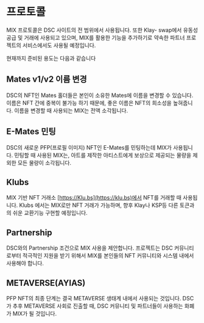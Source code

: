 # 프로토콜

MIX 프로토콜은 DSC 사이트의 전 범위에서 사용됩니다. 또한 Klay- swap에서 유동성 공급 및 거래에 사용되고 있으며, MIX를 활용한 기능을 추가하기로 약속한 파트너 프로젝트의 서비스에서도 사용될 예정입니다.

현재까지 준비된 용도는 다음과 같습니다

## Mates v1/v2 이름 변경&#x20;

DSC의 NFT인 Mates 홀더들은 본인이 소유한 Mates에 이름을 변경할 수 있습니다. 이름은 NFT 간에 중복이 불가능 하기 때문에, 좋은 이름은 NFT의 희소성을 높혀줍니다. 이름을 변경할 때 사용되는 MIX는 전액 소각됩니다.

## E-Mates 민팅

DSC의 새로운 PFP(프로필 이미지) NFT인 E-Mates를 민팅하는데 MIX가 사용됩니다. 민팅할 때 사용된 MIX는, 아트를 제작한 아티스트에게 보상으로 제공되는 물량을 제외한 모든 물량이 소각됩니다.



## Klubs&#x20;

MIX 기반 NFT 거래소 [https://Klu.bs](https://klu.bs)에서 NFT를 거래할 때 사용됩니다. Klubs 에서는 MIX로만 NFT 거래가 가능하며, 향후 Klay나 KSP등 다른 토큰과의 쉬운 교환기능 구현할 예정입니다.

## Partnership

DSC와의 Partnership 조건으로 MIX 사용을 제안합니다. 프로젝트는 DSC 커뮤니티로부터 적극적인 지원을 받기 위해서 MIX를 본인들의 NFT 커뮤니티와 시스템 내에서 사용해야 합니다.



## METAVERSE(AYIAS)

PFP NFT의 최종 단계는 결국 METAVERSE 생태계 내에서 사용되는 것입니다. DSC가 추후 METAVERSE 사회로 진출할 때, DSC 커뮤니티 및 파트너들이 사용하는 화폐가 MIX가 될 것입니다.
